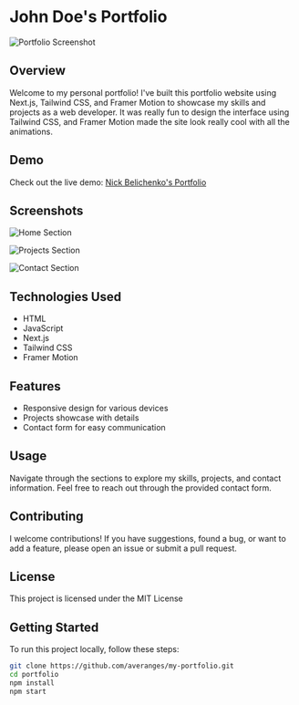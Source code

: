 # John Doe's Portfolio

![Portfolio Screenshot](https://github.com/averanges/screenshots/blob/main/main.png)

## Overview

Welcome to my personal portfolio! I've built this portfolio website using Next.js, Tailwind CSS, and Framer Motion to showcase my skills and projects as a web developer. It was really fun to design the interface using Tailwind CSS, and Framer Motion made the site look really cool with all the animations.

## Demo

Check out the live demo: [Nick Belichenko's Portfolio](nickbel.vercel.app)

## Screenshots

![Home Section](screenshots/home.png)

![Projects Section](screenshots/projects.png)

![Contact Section](screenshots/contact.png)

## Technologies Used

- HTML
- JavaScript
- Next.js
- Tailwind CSS
- Framer Motion

## Features

- Responsive design for various devices
- Projects showcase with details
- Contact form for easy communication

## Usage

Navigate through the sections to explore my skills, projects, and contact information. Feel free to reach out through the provided contact form.

## Contributing

I welcome contributions! If you have suggestions, found a bug, or want to add a feature, please open an issue or submit a pull request.

## License

This project is licensed under the MIT License

## Getting Started

To run this project locally, follow these steps:

```bash
git clone https://github.com/averanges/my-portfolio.git
cd portfolio
npm install
npm start

